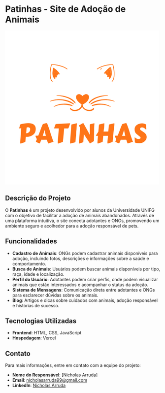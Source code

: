 # Patinhas - Site de Adoção de Animais

![Logo do Patinhas](img/Logo.png)

## Descrição do Projeto

O **Patinhas** é um projeto desenvolvido por alunos da Universidade UNIFG com o objetivo de facilitar a adoção de animais abandonados. Através de uma plataforma intuitiva, o site conecta adotantes e ONGs, promovendo um ambiente seguro e acolhedor para a adoção responsável de pets.

## Funcionalidades

- **Cadastro de Animais**: ONGs podem cadastrar animais disponíveis para adoção, incluindo fotos, descrições e informações sobre a saúde e comportamento.
- **Busca de Animais**: Usuários podem buscar animais disponíveis por tipo, raça, idade e localização.
- **Perfil do Usuário**: Adotantes podem criar perfis, onde podem visualizar animais que estão interessados e acompanhar o status da adoção.
- **Sistema de Mensagens**: Comunicação direta entre adotantes e ONGs para esclarecer dúvidas sobre os animais.
- **Blog**: Artigos e dicas sobre cuidados com animais, adoção responsável e histórias de sucesso.

## Tecnologias Utilizadas

- **Frontend**: HTML, CSS, JavaScript
- **Hospedagem**: Vercel

## Contato

Para mais informações, entre em contato com a equipe do projeto:

- **Nome do Responsável**: [Nicholas Arruda]
- **Email**: nicholasarruda99@gmail.com
- **LinkedIn**: [Nicholas Arruda](https://www.linkedin.com/in/dev-nicholas-arruda/)
